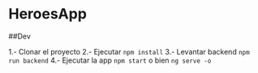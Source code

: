 # HeroesApp

##Dev

1.- Clonar el proyecto
2.- Ejecutar ```npm install```
3.- Levantar backend ```npm run backend```
4.- Ejecutar la app ```npm start``` o bien ```ng serve -o```